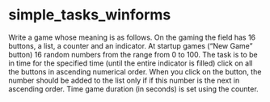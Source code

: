 # simple_tasks_winforms

Write a game whose meaning is as follows. On the gaming
the field has 16 buttons, a list, a counter and an indicator. At startup
games (“New Game” button) 16 random
numbers from the range from 0 to 100. The task is to
be in time for the specified time (until the entire indicator is filled)
click on all the buttons in ascending numerical order. When you click on the button, the number should be added to the list only if
if this number is the next in ascending order. Time
game duration (in seconds) is set using the counter.